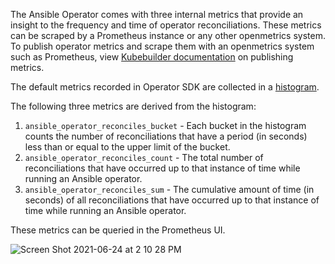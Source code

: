 The Ansible Operator comes with three internal metrics that provide an insight to the frequency and time of operator reconciliations. These metrics can be
scraped by a Prometheus instance or any other openmetrics system. To publish operator metrics and scrape them with an openmetrics system such as Prometheus, view 
[Kubebuilder documentation](https://book.kubebuilder.io/reference/metrics.html) on publishing metrics.

The default metrics recorded in Operator SDK are collected in a [histogram](https://prometheus.io/docs/practices/histograms/).

The following three metrics are derived from the histogram:
1. `ansible_operator_reconciles_bucket` - Each bucket in the histogram counts the number of reconciliations that have a period (in seconds) less than or equal
to the upper limit of the bucket.
3. `ansible_operator_reconciles_count` - The total number of reconciliations that have occurred up to that instance of time while running an Ansible operator.
4. `ansible_operator_reconciles_sum` - The cumulative amount of time (in seconds) of all reconciliations that have occurred up to that instance of time while 
running an Ansible operator.

These metrics can be queried in the Prometheus UI.

![Screen Shot 2021-06-24 at 2 10 28 PM](https://user-images.githubusercontent.com/37827279/123332879-f0fb2900-d4f5-11eb-87ea-7afd04f35b1c.png)
